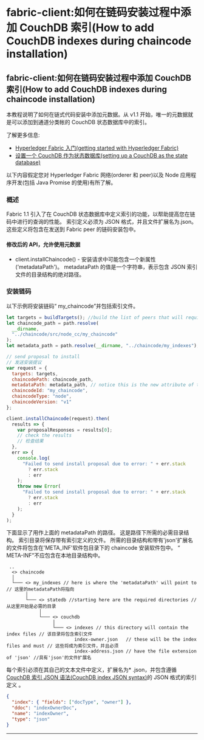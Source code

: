 # fabric-client:如何在链码安装过程中添加 CouchDB 索引(How to add CouchDB indexes during chaincode installation)

## fabric-client:如何在链码安装过程中添加 CouchDB 索引(How to add CouchDB indexes during chaincode installation)

本教程说明了如何在链式代码安装中添加元数据。从 v1.1 开始，唯一的元数据就是可以添加到通道分类帐的 CouchDB 状态数据库中的索引。

了解更多信息:

- [Hyperledger Fabric 入门(getting started with Hyperledger Fabric)](http://hyperledger-fabric.readthedocs.io/en/latest/build_network.html)
- [设置一个 CouchDB 作为状态数据库(setting up a CouchDB as the state database)](http://hyperledger-fabric.readthedocs.io/en/latest/couchdb_as_state_database.html)

以下内容假定您对 Hyperledger Fabric 网络(orderer 和 peer)以及 Node 应用程序开发(包括 Java Promise 的使用)有所了解。

### 概述

Fabric 1.1 引入了在 CouchDB 状态数据库中定义索引的功能，以帮助提高您在链码中进行的查询的性能。 索引定义必须为 JSON 格式，并且文件扩展名为.json。 这些定义将包含在发送到 Fabric peer 的链码安装包中。

#### 修改后的 API，允许使用元数据

- client.installChaincode() - 安装请求中可能包含一个新属性('metadataPath')。 metadataPath 的值是一个字符串，表示包含 JSON 索引文件的目录结构的绝对路径。

### 安装链码

以下示例将安装链码“ my_chaincode”并包括索引文件。

```javascript
let targets = buildTargets(); //build the list of peers that will require this chaincode // 建立将需要此链代码的Peer列表
let chaincode_path = path.resolve(
  __dirname,
  "../chaincode/src/node_cc/my_chaincode"
);
let metadata_path = path.resolve(__dirname, "../chaincode/my_indexes");

// send proposal to install
// 发送安装提议
var request = {
  targets: targets,
  chaincodePath: chaincode_path,
  metadataPath: metadata_path, // notice this is the new attribute of the request //注意，这是请求的新属性
  chaincodeId: "my_chaincode",
  chaincodeType: "node",
  chaincodeVersion: "v1"
};

client.installChaincode(request).then(
  results => {
    var proposalResponses = results[0];
    // check the results
    // 检查结果
  },
  err => {
    console.log(
      "Failed to send install proposal due to error: " + err.stack
        ? err.stack
        : err
    );
    throw new Error(
      "Failed to send install proposal due to error: " + err.stack
        ? err.stack
        : err
    );
  }
);
```

下面显示了用作上面的 metadataPath 的路径。 这是路径下所需的必需目录结构。 索引目录将保存带有索引定义的文件。 所需的目录结构和带有'json'扩展名的文件将包含在'META_INF'软件包目录下的 chaincode 安装软件包中。 “ META-INF”不应包含在本地目录结构中。

```shell
 ..
  <> chaincode
  │
  └─── <> my_indexes // here is where the 'metadataPath' will point to // 这里的metadataPath将指向
       │
       └─── <> statedb //starting here are the required directories // 从这里开始是必需的目录
            │
            └─── <> couchdb
                 │
                 └─── <> indexes // this directory will contain the index files // 该目录将包含索引文件
                         index-owner.json   // these will be the index files and must // 这些将成为索引文件，并且必须
                         index-address.json // have the file extension of 'json' //具有'json'的文件扩展名
```

每个索引必须在其自己的文本文件中定义，扩展名为\* .json，并包含遵循 [CouchDB 索引 JSON 语法(CouchDB index JSON syntax)](http://docs.couchdb.org/en/2.1.1/api/database/find.html#db-index)的 JSON 格式的索引定义 。

```json
{
  "index": { "fields": ["docType", "owner"] },
  "ddoc": "indexOwnerDoc",
  "name": "indexOwner",
  "type": "json"
}
```

---
